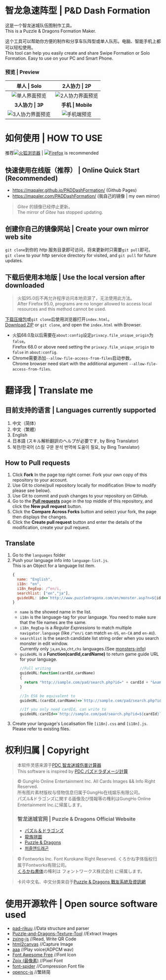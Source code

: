 ﻿智龙急速阵型 | P&D Dash Formation
======
这是一个智龙迷城队伍图制作工具。  
This is a Puzzle & Dragons Formation Maker.

这个工具可以帮助你方便的制作和分享车队阵型或单人队形。电脑、智能手机上都可以轻松使用。   
This tool can help you easily create and share Swipe Formation or Solo Formation. Easy to use on your PC and Smart Phone.

### 预览 | Preview

| **单人 \| Solo** | **2人协力 \| 2P** |
| :---: | :---: |
| ![单人界面预览](doc/images/preview-capture-1p.png) | ![2人协力界面预览](doc/images/preview-capture-2p.png) |
| **3人协力 \| 3P** | **手机 \| Mobile**  |
| ![3人协力界面预览](doc/images/preview-capture-3p.png) | ![手机端预览](doc/images/preview-mobile.jpg) |

# 如何使用 | HOW TO USE
推荐[![][firefox]火狐浏览器](//www.mozilla.org/firefox/new/) | [![][firefox]Firefox](//www.mozilla.org/firefox/new/) is recommended
## 快速使用在线版（推荐） | Online Quick Start (Recommended)
* <https://mapaler.github.io/PADDashFormation/> (Github Pages)
* <https://mapaler.com/PADDashFormation/> (我自己的镜像 | my own mirror)
> *Gitee* 的镜像已经停止更新。  
> The mirror of *Gitee* has stopped updating.

## 创建你自己的镜像网站 | Create your own mirror web site
`git clone`到你的 *http* 服务目录即可访问，将来更新时只需要`git pull`即可。  
`git clone` to your *http* service directory for visited, and `git pull` for future updates.

## 下载后使用本地版 | Use the local version after downloaded
> 火狐95.0后不再允许程序访问本地资源了，无法使用此方法。  
> After Firefox 95.0, programs are no longer allowed to access local resources and this method cannot be used.

[下载压缩包](../../archive/refs/heads/master.zip)或`git clone`后使用浏览器打开`index.html`。  
[Download ZIP](../../archive/refs/heads/master.zip) or `git clone`, and open the `index.html` with Browser.
* 火狐68.0及以后需要在`about:config`设定`privacy.file_unique_origin`为`false`。  
Firefox 68.0 or above need setting the `privacy.file_unique_origin` to `false` in `about:config`.  
* Chrome需要添加`--allow-file-access-from-files`启动参数。  
Chrome browser need start with the additional argument `--allow-file-access-from-files`.

# 翻译我 | Translate me
## 目前支持的语言 | Languages currently supported
1. 中文（简体）
1. 中文（繁體）
1. English
1. 日本語 (スキル解析翻訳のヘルプが必要です,  by Bing Translator)
1. 북한/한국어 (스킬 구문 분석 번역에 도움이 필요,  by Bing Translator)

## How to **Pull requests**
1. Click **Fork** In the page top right corner. Fork your own copy of this repository to your account.
1. Use Git to clone/pull repository locally for modification (How to modify please see below).
1. Use Git to commit and push changes to your repository on GitHub.
1. Go to the **[Pull requests](../../pulls)** page in the top middle of this repository, and click the **New pull request** button.
1. Click the **Compare Across Forks** button and select your fork, the page then displays the changes.
1. Click the **Create pull request** button and enter the details of the modification, create your pull request.

## Translate
1. Go to the `languages` folder
1. Push your language info into `language-list.js`.  
This is an Object for a language list item.
    ```js
    {
      name: "English",
      i18n: "en",
      i18n_RegExp: /^en/i,
      searchlist: ["en","ja"],
      guideURL: id=>`http://www.puzzledragonx.com/en/monster.asp?n=${id}`
    }
    ```
    * `name` is the showed name in the list.
    * `i18n` is the language-tag for your language. You need to make sure that the file names are the same.
    * `i18n_RegExp` is a *Regular Expressions* to match multiple `navigator.language` (like `/^en/i` can match `en-US`, `en-CA` and `en-AU`).
    * `searchlist` is the search candidate list string order when you search monster in edit window.  
    Currently only `ja`,`en`,`ko`,`cht`,`chs` languages.(See [monsters-info](monsters-info))
    * `guideURL` is a **Function(cardId,cardName)** to return game guide URL for your language.
      ```js
      //Full writing
      guideURL:function(cardId,cardName)
      {
        return "http://sample.com/pad/search.php?id=" + cardId + "&name=" + cardName;
      }

      //In ES6 be equivalent to
      guideURL:(cardId,cardName)=>`http://sample.com/pad/search.php?id=${cardId}&name=${cardName}`

      //If you only need cardId, can write to
      guideURL:cardId=>`http://sample.com/pad/search.php?id=${cardId}`
      ```
1. Create your language's Localisation file `[i18n].css` and `[i18n].js`.  
Please refer to existing files.

# 权利归属 | Copyright
> 本软件灵感来源于[PDC 智龙迷城伤害计算器](//play.google.com/store/apps/details?id=com.corombo13.paddamagecal)  
> This software is inspired by [PDC パズドラダメージ計算](//play.google.com/store/apps/details?id=com.corombo13.paddamagecal)

> © GungHo Online Entertainment Inc. All Cards Images && Info Right Reserved.  
> 所有图片素材版权与怪物信息归属于GungHo在线娱乐有限公司。  
> パズル&ドラゴンズに関する画像及び情報等の権利はGungHo Online Entertainment Inc.に帰属します。
> ### 智龙迷城官网 | Puzzle & Dragons Official Website
> * [パズル＆ドラゴンズ](//pad.gungho.jp)
> * [龍族拼圖](//pad.gungho.jp/hktw/pad/)
> * [Puzzle & Dragons](//www.puzzleanddragons.us/)
> * [퍼즐앤드래곤](//pad.neocyon.com/W/)

> © Fontworks Inc. Font Kurokane Right Reserved.
> くろかね字体版权归属于Fontworks有限公司。  
> [くろかね書体](//fontworks.co.jp/fontsearch/kurokanestd-eb/)の権利は フォントワークス株式会社 に帰属します。

> 卡片中文名、中文分类来自于[Puzzle & Dragons 戰友系統及資訊網](//pad.skyozora.com/)

# 使用开源软件 | Open source software used
* [pad-rikuu](//github.com/kiootic/pad-rikuu) //Data structure and parser
* [Puzzle-and-Dragons-Texture-Tool](//github.com/codywatts/Puzzle-and-Dragons-Texture-Tool) //Extract Images
* [zxing-js](//github.com/zxing-js/library) //Read, Write QR Code
* [html2canvas](//github.com/niklasvh/html2canvas) //Capture Image
* [aaa](//github.com/jy4340132/aaa) //Play voice(ADPCM wav)
* [Font Awesome Free](//github.com/FortAwesome/Font-Awesome) //Font Icon
* [Zpix (最像素)](//github.com/SolidZORO/zpix-pixel-font) //Pixel Font
* [font-spider](//github.com/aui/font-spider) //Compression Font file
* [opencc-js](//github.com/nk2028/opencc-js) //繁转简

[firefox]: https://www.mozilla.org/media/img/firefox/favicon.ico